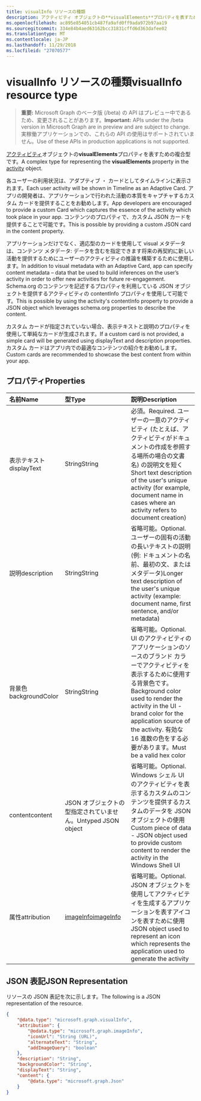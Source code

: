 ```yaml
---
title: visualInfo リソースの種類
description: アクティビティ オブジェクトの**visualElements**プロパティを表すための複合型です。
ms.openlocfilehash: ac895e854051cb487fa9afd0ff9ada972b97aa19
ms.sourcegitcommit: 334e84b4aed63162bcc31831cffd6d363dafee02
ms.translationtype: MT
ms.contentlocale: ja-JP
ms.lasthandoff: 11/29/2018
ms.locfileid: "27070577"
---
```

# <a name="visualinfo-resource-type"></a><span data-ttu-id="91aa6-103">visualInfo リソースの種類</span><span class="sxs-lookup"><span data-stu-id="91aa6-103">visualInfo resource type</span></span>

> <span data-ttu-id="91aa6-104">**重要:** Microsoft Graph のベータ版 (/beta) の API はプレビュー中であるため、変更されることがあります。</span><span class="sxs-lookup"><span data-stu-id="91aa6-104">**Important:** APIs under the /beta version in Microsoft Graph are in preview and are subject to change.</span></span> <span data-ttu-id="91aa6-105">実稼働アプリケーションでの、これらの API の使用はサポートされていません。</span><span class="sxs-lookup"><span data-stu-id="91aa6-105">Use of these APIs in production applications is not supported.</span></span>

<span data-ttu-id="91aa6-106">[アクティビティ](../resources/projectrome-activity.md)オブジェクトの**visualElements**プロパティを表すための複合型です。</span><span class="sxs-lookup"><span data-stu-id="91aa6-106">A complex type for representing the **visualElements** property in the [activity](../resources/projectrome-activity.md) object.</span></span>

<span data-ttu-id="91aa6-107">各ユーザーの利用状況は、アダプティブ ・ カードとしてタイムラインに表示されます。</span><span class="sxs-lookup"><span data-stu-id="91aa6-107">Each user activity will be shown in Timeline as an Adaptive Card.</span></span> <span data-ttu-id="91aa6-108">アプリの開発者は、アプリケーションで行われた活動の本質をキャプチャするカスタム カードを提供することをお勧めします。</span><span class="sxs-lookup"><span data-stu-id="91aa6-108">App developers are encouraged to provide a custom Card which captures the essence of the activity which took place in your app.</span></span> <span data-ttu-id="91aa6-109">コンテンツのプロパティで、カスタム JSON カードを提供することで可能です。</span><span class="sxs-lookup"><span data-stu-id="91aa6-109">This is possible by providing a custom JSON card in the content property.</span></span>

<span data-ttu-id="91aa6-110">アプリケーションだけでなく、適応型のカードを使用して visual メタデータは、コンテンツ メタデータ: データを含むを指定できます将来の再契約に新しい活動を提供するためにユーザーのアクティビティの推論を構築するために使用します。</span><span class="sxs-lookup"><span data-stu-id="91aa6-110">In addition to visual metadata with an Adaptive Card, app can specify content metadata – data that be used to build inferences on the user’s activity in order to offer new activities for future re-engagement.</span></span> <span data-ttu-id="91aa6-111">Schema.org のコンテンツを記述するプロパティを利用している JSON オブジェクトを提供するアクティビティの contentInfo プロパティを使用して可能です。</span><span class="sxs-lookup"><span data-stu-id="91aa6-111">This is possible by using the activity's contentInfo property to provide a JSON object which leverages schema.org properties to describe the content.</span></span>

<span data-ttu-id="91aa6-112">カスタム カードが指定されていない場合、表示テキストと説明のプロパティを使用して単純なカードが生成されます。</span><span class="sxs-lookup"><span data-stu-id="91aa6-112">If a custom card is not provided, a simple card will be generated using displayText and description properties.</span></span> <span data-ttu-id="91aa6-113">カスタム カードはアプリ内での最適なコンテンツの紹介をお勧めします。</span><span class="sxs-lookup"><span data-stu-id="91aa6-113">Custom cards are recommended to showcase the best content from within your app.</span></span>

## <a name="properties"></a><span data-ttu-id="91aa6-114">プロパティ</span><span class="sxs-lookup"><span data-stu-id="91aa6-114">Properties</span></span>

|<span data-ttu-id="91aa6-115">名前</span><span class="sxs-lookup"><span data-stu-id="91aa6-115">Name</span></span> | <span data-ttu-id="91aa6-116">型</span><span class="sxs-lookup"><span data-stu-id="91aa6-116">Type</span></span> | <span data-ttu-id="91aa6-117">説明</span><span class="sxs-lookup"><span data-stu-id="91aa6-117">Description</span></span>|
|:----|:------|:-----------|
|<span data-ttu-id="91aa6-118">表示テキスト</span><span class="sxs-lookup"><span data-stu-id="91aa6-118">displayText</span></span> | <span data-ttu-id="91aa6-119">String</span><span class="sxs-lookup"><span data-stu-id="91aa6-119">String</span></span> | <span data-ttu-id="91aa6-120">必須。</span><span class="sxs-lookup"><span data-stu-id="91aa6-120">Required.</span></span> <span data-ttu-id="91aa6-121">ユーザーの一意のアクティビティ (たとえば、アクティビティがドキュメントの作成を参照する場所の場合の文書名) の説明文を短く</span><span class="sxs-lookup"><span data-stu-id="91aa6-121">Short text description of the user's unique activity (for example, document name in cases where an activity refers to document creation)</span></span>|
|<span data-ttu-id="91aa6-122">説明</span><span class="sxs-lookup"><span data-stu-id="91aa6-122">description</span></span> | <span data-ttu-id="91aa6-123">String</span><span class="sxs-lookup"><span data-stu-id="91aa6-123">String</span></span> | <span data-ttu-id="91aa6-124">省略可能。</span><span class="sxs-lookup"><span data-stu-id="91aa6-124">Optional.</span></span> <span data-ttu-id="91aa6-125">ユーザーの固有の活動の長いテキストの説明 (例: ドキュメントの名前、最初の文、またはメタデータ)</span><span class="sxs-lookup"><span data-stu-id="91aa6-125">Longer text description of the user's unique activity (example: document name, first sentence, and/or metadata)</span></span>|
|<span data-ttu-id="91aa6-126">背景色</span><span class="sxs-lookup"><span data-stu-id="91aa6-126">backgroundColor</span></span> | <span data-ttu-id="91aa6-127">String</span><span class="sxs-lookup"><span data-stu-id="91aa6-127">String</span></span> | <span data-ttu-id="91aa6-128">省略可能。</span><span class="sxs-lookup"><span data-stu-id="91aa6-128">Optional.</span></span> <span data-ttu-id="91aa6-129">UI のアクティビティのアプリケーションのソースのブランド カラーでアクティビティを表示するために使用する背景色です。</span><span class="sxs-lookup"><span data-stu-id="91aa6-129">Background color used to render the activity in the UI - brand color for the application source of the activity.</span></span> <span data-ttu-id="91aa6-130">有効な 16 進数の色をする必要があります。</span><span class="sxs-lookup"><span data-stu-id="91aa6-130">Must be a valid hex color</span></span>|
|<span data-ttu-id="91aa6-131">content</span><span class="sxs-lookup"><span data-stu-id="91aa6-131">content</span></span> | <span data-ttu-id="91aa6-132">JSON オブジェクトの型指定されていません。</span><span class="sxs-lookup"><span data-stu-id="91aa6-132">Untyped JSON object</span></span> | <span data-ttu-id="91aa6-133">省略可能。</span><span class="sxs-lookup"><span data-stu-id="91aa6-133">Optional.</span></span> <span data-ttu-id="91aa6-134">Windows シェル UI のアクティビティを表示するカスタムのコンテンツを提供するカスタムのデータを JSON オブジェクトの使用</span><span class="sxs-lookup"><span data-stu-id="91aa6-134">Custom piece of data - JSON object used to provide custom content to render the activity in the Windows Shell UI</span></span>|
|<span data-ttu-id="91aa6-135">属性</span><span class="sxs-lookup"><span data-stu-id="91aa6-135">attribution</span></span> | [<span data-ttu-id="91aa6-136">imageInfo</span><span class="sxs-lookup"><span data-stu-id="91aa6-136">imageInfo</span></span>](../resources/projectrome-imageinfo.md) | <span data-ttu-id="91aa6-137">省略可能。</span><span class="sxs-lookup"><span data-stu-id="91aa6-137">Optional.</span></span> <span data-ttu-id="91aa6-138">JSON オブジェクトを使用してアクティビティを生成するアプリケーションを表すアイコンを表すために使用</span><span class="sxs-lookup"><span data-stu-id="91aa6-138">JSON object used to represent an icon which represents the application used to generate the activity</span></span>|

## <a name="json-representation"></a><span data-ttu-id="91aa6-139">JSON 表記</span><span class="sxs-lookup"><span data-stu-id="91aa6-139">JSON Representation</span></span>

<span data-ttu-id="91aa6-140">リソースの JSON 表記を次に示します。</span><span class="sxs-lookup"><span data-stu-id="91aa6-140">The following is a JSON representation of the resource.</span></span>

<!-- {
  "blockType": "resource",
  "optionalProperties": [
    "attribution",
    "description",
    "backgroundColor",
    "content"
  ],
  "@odata.type": "microsoft.graph.visualInfo"
}-->

```json
{
    "@data.type": "microsoft.graph.visualInfo",
    "attribution": {
        "@odata.type": "microsoft.graph.imageInfo",
        "iconUrl": "String (URL)",
        "alternateText": "String",
        "addImageQuery": "boolean"
    },
    "description": "String",
    "backgroundColor": "String",
    "displayText": "String",
    "content": {
        "@data.type": "microsoft.graph.Json"
    }
}
```

<!-- uuid: 8fcb5dbc-d5aa-4681-8e31-b001d5168d79
2017-06-07 14:57:30 UTC -->
<!-- {
  "type": "#page.annotation",
  "description": "visualinfo resource",
  "keywords": "",
  "section": "documentation",
  "tocPath": ""
}-->
